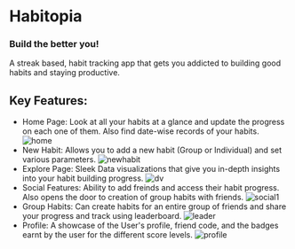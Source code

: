 # Habitopia

### Build the better you!

A streak based, habit tracking app that gets you addicted to building good habits and staying productive.

## Key Features:
- Home Page: Look at all your habits at a glance and update the progress on each one of them. Also find date-wise records of your habits.
![home](./Screenshots/home.jpeg)
- New Habit: Allows you to add a new habit (Group or Individual) and set various parameters.
![newhabit](./Screenshots/newhabit.jpeg)
- Explore Page: Sleek Data visualizations that give you in-depth insights into your habit building progress.
![dv](./Screenshots/dv.jpeg)
- Social Features: Ability to add freinds and access their habit progress. Also opens the door to creation of group habits with friends.
![social1](./Screenshots/social1.jpeg)
- Group Habits: Can create habits for an entire group of friends and share your progress and track using leaderboard.
![leader](./Screenshots/leader.jpeg)
- Profile: A showcase of the User's profile, friend code, and the badges earnt by the user for the different score levels.
![profile](./Screenshots/profile.jpeg)